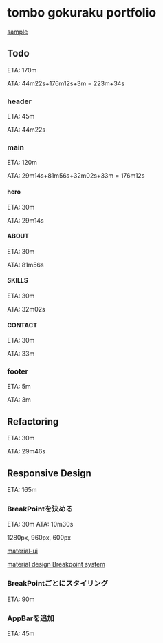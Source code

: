 # tombo gokuraku portfolio

[sample](https://tombo-gokuraku.github.io/portfolio/)

## Todo
ETA: 170m

ATA: 44m22s+176m12s+3m = 223m+34s

### header
ETA: 45m

ATA: 44m22s

### main
ETA: 120m

ATA: 29m14s+81m56s+32m02s+33m = 176m12s

#### hero
ETA: 30m

ATA: 29m14s

#### ABOUT
ETA: 30m

ATA: 81m56s

#### SKILLS
ETA: 30m

ATA: 32m02s

#### CONTACT
ETA: 30m

ATA: 33m

### footer
ETA: 5m

ATA: 3m

## Refactoring
ETA: 30m

ATA: 29m46s

## Responsive Design
ETA: 165m

### BreakPointを決める
ETA: 30m
ATA: 10m30s

1280px, 960px, 600px

[material-ui](https://material-ui.com/customization/breakpoints/)

[material design Breakpoint system](https://material.io/design/layout/responsive-layout-grid.html#breakpoints)

### BreakPointごとにスタイリング
ETA: 90m

### AppBarを追加
ETA: 45m

